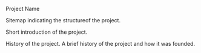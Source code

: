 Project Name

Sitemap indicating the structureof the project.

Short introduction of the project.

History of the project.
   A brief history of the project and how it was founded.

 
